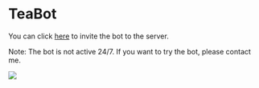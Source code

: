 # TeaBot

You can click [here](https://discord.com/oauth2/authorize?client_id=958794585310625832&permissions=8&scope=bot+applications.commands) to invite the bot to the server.

Note: The bot is not active 24/7. If you want to try the bot, please contact me.

<img src="TeaBot/Images/image_1.png">
